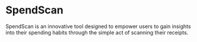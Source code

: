 # SpendScan
SpendScan is an innovative tool designed to empower users to gain insights into their spending habits through the simple act of scanning their receipts.
